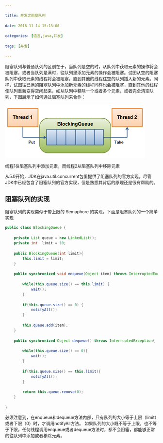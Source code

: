 ```yaml
---

title: 并发之阻塞队列

date: 2018-11-14 15:13:00

categories: [语言,java,并发]

tags: [并发]

---
```




<!--more-->

阻塞队列与普通队列的区别在于，当队列是空的时，从队列中获取元素的操作将会被阻塞，或者当队列是满时，往队列里添加元素的操作会被阻塞。试图从空的阻塞队列中获取元素的线程将会被阻塞，直到其他的线程往空的队列插入新的元素。同样，试图往已满的阻塞队列中添加新元素的线程同样也会被阻塞，直到其他的线程使队列重新变得空闲起来，如从队列中移除一个或者多个元素，或者完全清空队列，下图展示了如何通过阻塞队列来合作：

![](并发之阻塞队列/阻塞队列.png)

线程1往阻塞队列中添加元素，而线程2从阻塞队列中移除元素

从5.0开始，JDK在java.util.concurrent包里提供了阻塞队列的官方实现。尽管JDK中已经包含了阻塞队列的官方实现，但是熟悉其背后的原理还是很有帮助的。

## 阻塞队列的实现

阻塞队列的实现类似于带上限的 Semaphore 的实现。下面是阻塞队列的一个简单实现

```java
public class BlockingQueue {

    private List queue = new LinkedList();
    private int  limit = 10;

    public BlockingQueue(int limit){
        this.limit = limit;
    }

    public synchronized void enqueue(Object item) throws InterruptedException  {
    
        while(this.queue.size() == this.limit) { 
            wait();
        }
    
        if(this.queue.size() == 0) {
            notifyAll();
        }
        
        this.queue.add(item);
    }
    
    public synchronized Object dequeue() throws InterruptedException{
    
        while(this.queue.size() == 0){
            wait();
        }
        
        if(this.queue.size() == this.limit){
            notifyAll();
        }
        
        return this.queue.remove(0);
    }

}
```

必须注意到，在enqueue和dequeue方法内部，只有队列的大小等于上限（limit）或者下限（0）时，才调用notifyAll方法。
如果队列的大小既不等于上限，也不等于下限，任何线程调用enqueue或者dequeue方法时，都不会阻塞，都能够正常的往队列中添加或者移除元素。